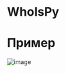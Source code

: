 # WhoIsPy
# Пример
![image](https://github.com/VoyagerOnne/WhoIsPy/assets/65264540/85bcfa8e-dee4-4dda-bfb1-17a7d018eff1)
